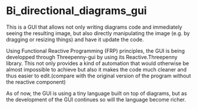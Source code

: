 # Bi_directional_diagrams_gui



This is a GUI that allows not only writing diagrams code and immediately seeing the resulting image,
but also directly manipulating the image (e.g. by dragging or resizing things) and have it update the code.


Using Functional Reactive Programming (FRP) principles, the GUI is being developped through
Threepenny-gui by using its Reactive.Threepenny library. This not only provides a kind of automation that would
otherwise be almost impossible to achieve but also it makes the code much cleaner and thus easier to edit.(compare with the
original version of the program without the reactive component)

As of now, the GUI is using a tiny language built on top of diagrams, but as the development of the GUI continues
so will the language become richer.
